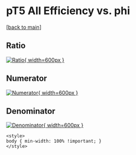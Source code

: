 # pT5 All Efficiency vs. phi

[[back to main](./)]



## Ratio

[![Ratio](../mtv/var/pT5_0_eff_phi.png){ width=600px }](../mtv/var/pT5_0_eff_phi.pdf)

## Numerator

[![Numerator](../mtv/num/pT5_0_eff_phi_num.png){ width=600px }](../mtv/num/pT5_0_eff_phi_num.pdf)

## Denominator

[![Denominator](../mtv/den/pT5_0_eff_phi_den.png){ width=600px }](../mtv/den/pT5_0_eff_phi_den.pdf)


``` {=html}
<style>
body { min-width: 100% !important; }
</style>
```
